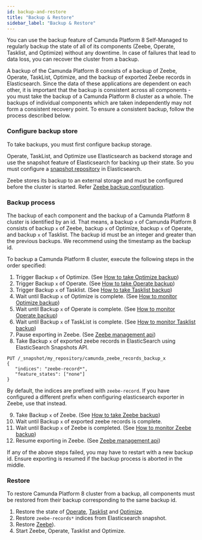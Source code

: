 ```yaml
---
id: backup-and-restore
title: "Backup & Restore"
sidebar_label: "Backup & Restore"
---
```


You can use the backup feature of Camunda Platform 8 Self-Managed to regularly backup the state of all of its components (Zeebe, Operate, Tasklist, and Optimize) without any downtime. In case of failures that lead to data loss, you can recover the cluster from a backup.

A backup of the Camunda Platform 8 consists of a backup of Zeebe, Operate, TaskList, Optimize, and the backup of exported Zeebe records in Elasticsearch. Since the data of these applications are dependent on each other, it is important that the backup is consistent across all components - you must take the backup of a Camunda Platform 8 cluster as a whole. The backups of individual components which are taken independently may not form a consistent recovery point. To ensure a consistent backup, follow the process described below.

### Configure backup store

To take backups, you must first configure backup storage.

Operate, TaskList, and Optimize use Elasticsearch as backend storage and use the snapshot feature of Elasticsearch for backing up their state. So you must configure a [snapshot repository](https://www.elastic.co/guide/en/elasticsearch/reference/current/snapshots-register-repository.html) in Elasticsearch.

Zeebe stores its backup to an external storage and must be configured before the cluster is started. Refer [Zeebe backup configuration](/self-managed/backup-restore/zeebe-backup-and-restore.md/#configuration).

### Backup process

The backup of each component and the backup of a Camunda Platform 8 cluster is identified by an id. That means, a backup `x` of Camunda Platform 8 consists of backup `x` of Zeebe, backup `x` of Optimize, backup `x` of Operate, and backup `x` of Tasklist. The backup id must be an integer and greater than the previous backups. We recommend using the timestamp as the backup id.

To backup a Camunda Platform 8 cluster, execute the following steps in the order specified:

1. Trigger Backup `x` of Optimize. (See [How to take Optimize backup](/self-managed/backup-restore/optimize-backup.md))
2. Trigger Backup `x` of Operate. (See [How to take Operate backup](/self-managed/backup-restore/operate-tasklist-backup.md))
3. Trigger Backup `x` of Tasklist. (See [How to take Tasklist backup](/self-managed/backup-restore/operate-tasklist-backup.md))
4. Wait until Backup `x` of Optimize is complete. (See [How to monitor Optimize backup](/self-managed/backup-restore/optimize-backup.md))
5. Wait until Backup `x` of Operate is complete. (See [How to monitor Operate backup](/self-managed/backup-restore/operate-tasklist-backup.md))
6. Wait until Backup `x` of TaskList is complete. (See [How to monitor Tasklist backup](/self-managed/backup-restore/operate-tasklist-backup.md))
7. Pause exporting in Zeebe. (See [Zeebe management api](/self-managed/zeebe-deployment/operations/management-api.md))
8. Take Backup `x` of exported zeebe records in ElasticSearch using ElasticSearch Snapshots API.

```
PUT /_snapshot/my_repository/camunda_zeebe_records_backup_x
{
   "indices": "zeebe-record*",
   "feature_states": ["none"]
}
```

By default, the indices are prefixed with `zeebe-record`. If you have configured a different prefix when configuring elasticsearch exporter in Zeebe, use that instead.

9. Take Backup `x` of Zeebe. (See [How to take Zeebe backup](self-managed/backup-restore/zeebe-backup-and-restore.md))
10. Wait until Backup `x` of exported zeebe records is complete.
11. Wait until Backup `x` of Zeebe is completed. (See [How to monitor Zeebe backup](self-managed/backup-restore/zeebe-backup-and-restore.md))
12. Resume exporting in Zeebe. (See [Zeebe management api](/self-managed/zeebe-deployment/operations/management-api.md))

If any of the above steps failed, you may have to restart with a new backup id. Ensure exporting is resumed if the backup process is aborted in the middle.

### Restore

To restore Camunda Platform 8 cluster from a backup, all components must be restored from their backup corresponding to the same backup id.

1. Restore the state of [Operate](/self-managed/backup-restore/operate-tasklist-backup.md), [Tasklist](/self-managed/backup-restore/operate-tasklist-backup.md) and [Optimize](/self-managed/backup-restore/optimize-backup.md).
2. Restore `zeebe-records*` indices from Elasticsearch snapshot.
3. Restore [Zeebe](self-managed/backup-restore/zeebe-backup-and-restore.md)).
4. Start Zeebe, Operate, Tasklist and Optimize.
